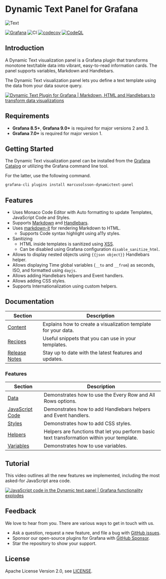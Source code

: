 # Dynamic Text Panel for Grafana

![Text](https://github.com/VolkovLabs/volkovlabs-dynamictext-panel/raw/main/src/img/screenshot.png)

[![Grafana](https://img.shields.io/badge/Grafana-9.3.6-orange)](https://www.grafana.com)
![CI](https://github.com/volkovlabs/volkovlabs-dynamictext-panel/workflows/CI/badge.svg)
[![codecov](https://codecov.io/gh/VolkovLabs/volkovlabs-dynamictext-panel/branch/main/graph/badge.svg?token=0m6f0ktUar)](https://codecov.io/gh/VolkovLabs/volkovlabs-dynamictext-panel)
[![CodeQL](https://github.com/VolkovLabs/volkovlabs-dynamictext-panel/actions/workflows/codeql-analysis.yml/badge.svg)](https://github.com/VolkovLabs/volkovlabs-dynamictext-panel/actions/workflows/codeql-analysis.yml)

## Introduction

A Dynamic Text visualization panel is a Grafana plugin that transforms monotone text/table data into vibrant, easy-to-read information cards. The panel supports variables, Markdown and Handlebars.

The Dynamic Text visualization panel lets you define a text template using the data from your data source query.

[![Dynamic Text Plugin for Grafana | Markdown, HTML and Handlebars to transform data visualizations](https://raw.githubusercontent.com/volkovlabs/volkovlabs-dynamictext-panel/main/img/video.png)](https://youtu.be/MpNZ4Yl-p0U)

## Requirements

- **Grafana 8.5+**, **Grafana 9.0+** is required for major versions 2 and 3.
- **Grafana 7.0+** is required for major version 1.

## Getting Started

The Dynamic Text visualization panel can be installed from the [Grafana Catalog](https://grafana.com/grafana/plugins/marcusolsson-dynamictext-panel/) or utilizing the Grafana command line tool.

For the latter, use the following command.

```bash
grafana-cli plugins install marcusolsson-dynamictext-panel
```

## Features

- Uses Monaco Code Editor with Auto formatting to update Templates,  JavaScript Code and Styles.
- Supports [Markdown](https://commonmark.org/help/) and [Handlebars](https://handlebarsjs.com/guide/expressions.html#basic-usage).
- Uses [markdown-it](https://github.com/markdown-it/markdown-it) for rendering Markdown to HTML.
  - Supports Code syntax highlight using a11y styles.
- Sanitizing
  - HTML inside templates is sanitized using [XSS](https://jsxss.com/en/index.html).
  - Can be disabled using Grafana configuration `disable_sanitize_html`.
- Allows to display nested objects using `{{json object}}` Handlebars helper.
- Allows displaying Time global variables (`__to` and `__from`) as seconds, ISO, and formatted using `dayjs`.
- Allows adding Handlebars helpers and Event handlers.
- Allows adding CSS styles.
- Supports Internationalization using custom helpers.

## Documentation

| Section                  | Description                                                    |
| ------------------------ | -------------------------------------------------------------- |
| [Content](https://volkovlabs.io/plugins/volkovlabs-dynamictext-panel/content)       | Explains how to create a visualization template for your data. |
| [Recipes](https://volkovlabs.io/plugins/volkovlabs-dynamictext-panel/recipes)      | Useful snippets that you can use in your templates.                                        |
| [Release Notes](https://volkovlabs.io/plugins/volkovlabs-dynamictext-panel/release) | Stay up to date with the latest features and updates.          |

### Features

| Section                 | Description                                                                                |
| ----------------------- | ------------------------------------------------------------------------------------------ |
| [Data](https://volkovlabs.io/plugins/volkovlabs-dynamictext-panel/data)            | Demonstrates how to use the Every Row and All Rows options.                                |
| [JavaScript Code](https://volkovlabs.io/plugins/volkovlabs-dynamictext-panel/code) | Demonstrates how to add Handlebars helpers and Event handlers.                             |
| [Styles](https://volkovlabs.io/plugins/volkovlabs-dynamictext-panel/styles)        | Demonstrates how to add CSS styles.                                                        |
| [Helpers](https://volkovlabs.io/plugins/volkovlabs-dynamictext-panel/helpers)      | Helpers are functions that let you perform basic text transformation within your template. |
| [Variables](https://volkovlabs.io/plugins/volkovlabs-dynamictext-panel/variables)  | Demonstrates how to use variables.                                                         |

## Tutorial

This video outlines all the new features we implemented, including the most asked-for JavaScript area code.

[![JavaScript code in the Dynamic text panel | Grafana functionality explodes](https://raw.githubusercontent.com/volkovlabs/volkovlabs-dynamictext-panel/main/img/javascript.png)](https://youtu.be/lJqk5Gobec4)

## Feedback

We love to hear from you. There are various ways to get in touch with us.

- Ask a question, request a new feature, and file a bug with [GitHub issues](https://github.com/volkovlabs/volkovlabs-dynamictext-panel/issues/new/choose).
- Sponsor our open-source plugins for Grafana with [GitHub Sponsor](https://github.com/sponsors/VolkovLabs).
- Star the repository to show your support.

## License

Apache License Version 2.0, see [LICENSE](https://github.com/volkovlabs/volkovlabs-dynamictext-panel/blob/main/LICENSE).
